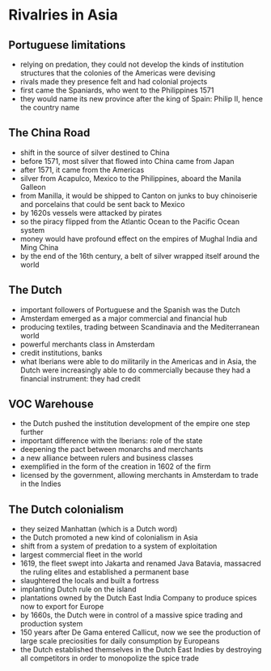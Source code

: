 # Rivalries in Asia

## Portuguese limitations
* relying on predation, they could not develop the kinds of institution structures that the colonies of the Americas were devising
* rivals made they presence felt and had colonial projects
* first came the Spaniards, who went to the Philippines 1571
* they would name its new province after the king of Spain: Philip II, hence the country name

## The China Road
* shift in the source of silver destined to China
* before 1571, most silver that flowed into China came from Japan
* after 1571, it came from the Americas
* silver from Acapulco, Mexico to the Philippines, aboard the Manila Galleon
* from Manilla, it would be shipped to Canton on junks
to buy chinoiserie and porcelains that could be sent back to Mexico
* by 1620s vessels were attacked by pirates
* so the piracy flipped from the Atlantic Ocean to the Pacific Ocean system
* money would have profound effect on the empires of Mughal India and Ming China
* by the end of the 16th century, a belt of silver wrapped itself around the world

## The Dutch
* important followers of Portuguese and the Spanish was the Dutch
* Amsterdam emerged as a major commercial and financial hub
* producing textiles, trading between Scandinavia and the Mediterranean world
* powerful merchants class in Amsterdam
* credit institutions, banks
* what Iberians were able to do militarily in the Americas and in Asia, the Dutch were increasingly able to do commercially because they had a financial instrument: they had credit

## VOC Warehouse 
* the Dutch pushed the institution development of the empire one step further
* important difference with the Iberians: role of the state
* deepening the pact between monarchs and merchants
* a new alliance between rulers and business classes
* exemplified in the form of the creation in 1602 of the firm 
* licensed by the government, allowing merchants in Amsterdam to trade in the Indies

## The Dutch colonialism
* they seized Manhattan (which is a Dutch word)
* the Dutch promoted a new kind of colonialism in Asia
* shift from a system of predation to a system of exploitation
* largest commercial fleet in the world
* 1619, the fleet swept into Jakarta and renamed Java Batavia, massacred the ruling elites and established a permanent base 
* slaughtered the locals and built a fortress
* implanting Dutch rule on the island
* plantations owned by the Dutch East India Company to produce spices now to export for Europe
* by 1660s, the Dutch were in control of a massive spice trading and production system
* 150 years after De Gama entered Callicut, now we see the production of large scale preciosities for daily consumption by Europeans
* the Dutch established themselves in the Dutch East Indies by destroying all competitors in order to monopolize the spice trade
